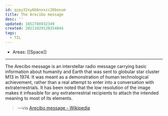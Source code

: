 ```yaml
---
id: qzpy32xy6b6nxxcc26boxum
title: The Arecibo message
desc: ''
updated: 1652786932349
created: 20211029120254844
tags:
  - TIL
---
```


- Areas: [[Space]]

---

The Arecibo message is an interstellar radio message carrying basic information about humanity and Earth that was sent to globular star cluster M13 in 1974. It was meant as a demonstration of human technological achievement, rather than a real attempt to enter into a conversation with extraterrestrials. It has been noted that the low resolution of the image makes it infeasible for any extraterrestrial recipients to attach the intended meaning to most of its elements.

> —via [Arecibo message - Wikipedia](https://en.wikipedia.org/wiki/Arecibo_message)
